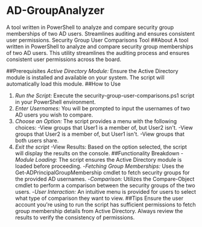 # AD-GroupAnalyzer
A tool written in PowerShell to analyze and compare security group memberships of two AD users. Streamlines auditing and ensures consistent user permissions.
Security Group User Comparisons Tool
##About
A tool written in PowerShell to analyze and compare security group memberships of two AD users. This utility streamlines the auditing process and ensures consistent user permissions across the board.

##Prerequisites
*Active Directory Module:* Ensure the Active Directory module is installed and available on your system. The script will automatically load this module.
##How to Use
1. *Run the Script:* Execute the security-group-user-comparisons.ps1 script in your PowerShell environment.
2. *Enter Usernames:* You will be prompted to input the usernames of two AD users you wish to compare.
3. *Choose an Option:* The script provides a menu with the following choices:
    -View groups that User1 is a member of, but User2 isn't.
    -View groups that User2 is a member of, but User1 isn't.
    -View groups that both users share.
4. *Exit the script*
    -View Results: Based on the option selected, the script will display the results on the console.
##Functionality Breakdown
-*Module Loading*: The script ensures the Active Directory module is loaded before proceeding.
-*Fetching Group Memberships:* Uses the Get-ADPrincipalGroupMembership cmdlet to fetch security groups for the provided AD usernames.
-*Comparison:* Utilizes the Compare-Object cmdlet to perform a comparison between the security groups of the two users.
-*User Interaction:* An intuitive menu is provided for users to select what type of comparison they want to view.
##Tips
Ensure the user account you're using to run the script has sufficient permissions to fetch group membership details from Active Directory.
Always review the results to verify the consistency of permissions.
